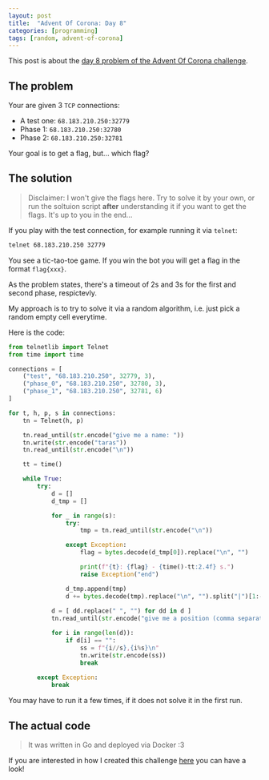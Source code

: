 ```yaml
---
layout: post
title:  "Advent Of Corona: Day 8"
categories: [programming] 
tags: [random, advent-of-corona]
---
```


This post is about the [day 8 problem of the Advent Of Corona challenge](https://adventofcorona.hackersatupc.org/#/problem/8).

## The problem

Your are given 3 `TCP` connections:

- A test one: `68.183.210.250:32779`
- Phase 1: `68.183.210.250:32780`
- Phase 2: `68.183.210.250:32781`

Your goal is to get a flag, but... which flag?

## The solution

> Disclaimer: I won't give the flags here. Try to solve it by your own, or run the soltuion script **after** understanding it if you want to get the flags. It's up to you in the end...

If you play with the test connection, for example running it via `telnet`:

```bash
telnet 68.183.210.250 32779
```

You see a tic-tao-toe game. If you win the bot you will get a flag in the format `flag{xxx}`.

As the problem states, there's a timeout of 2s and 3s for the first and second phase, respictevly.

My approach is to try to solve it via a random algorithm, i.e. just pick a random empty cell everytime. 

Here is the code:

```python
from telnetlib import Telnet
from time import time

connections = [
    ("test", "68.183.210.250", 32779, 3),
    ("phase_0", "68.183.210.250", 32780, 3),
    ("phase_1", "68.183.210.250", 32781, 6)
]

for t, h, p, s in connections:
    tn = Telnet(h, p)

    tn.read_until(str.encode("give me a name: "))
    tn.write(str.encode("taras"))
    tn.read_until(str.encode("\n"))

    tt = time()

    while True:
        try:
            d = []
            d_tmp = []

            for _ in range(s):
                try:
                    tmp = tn.read_until(str.encode("\n"))

                except Exception:
                    flag = bytes.decode(d_tmp[0]).replace("\n", "")

                    print(f"{t}: {flag} - {time()-tt:2.4f} s.")
                    raise Exception("end")

                d_tmp.append(tmp)
                d += bytes.decode(tmp).replace("\n", "").split("|")[1:-1]
            
            d = [ dd.replace(" ", "") for dd in d ]
            tn.read_until(str.encode("give me a position (comma separated): "))

            for i in range(len(d)):
                if d[i] == "":
                    ss = f"{i//s},{i%s}\n"
                    tn.write(str.encode(ss))
                    break
        
        except Exception:
            break

```

You may have to run it a few times, if it does not solve it in the first run.

## The actual code

> It was written in Go and deployed via Docker :3

If you are interested in how I created this challenge [here](https://github.com/tarasyarema/sockit) you can have a look!
